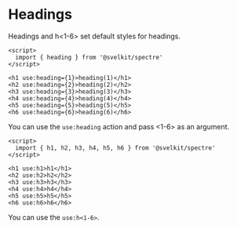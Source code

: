 # Headings

Headings and h<1-6> set default styles for headings.

```example
<script>
  import { heading } from '@svelkit/spectre'
</script>

<h1 use:heading={1}>heading(1)</h1>
<h2 use:heading={2}>heading(2)</h2>
<h3 use:heading={3}>heading(3)</h3>
<h4 use:heading={4}>heading(4)</h4>
<h5 use:heading={5}>heading(5)</h5>
<h6 use:heading={6}>heading(6)</h6>
```

You can use the `use:heading` action and pass <1-6> as an argument.

```example
<script>
  import { h1, h2, h3, h4, h5, h6 } from '@svelkit/spectre'
</script>

<h1 use:h1>h1</h1>
<h2 use:h2>h2</h2>
<h3 use:h3>h3</h3>
<h4 use:h4>h4</h4>
<h5 use:h5>h5</h5>
<h6 use:h6>h6</h6>
```

You can use the `use:h<1-6>`.
